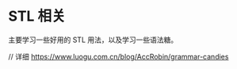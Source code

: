 # STL 相关

主要学习一些好用的 STL 用法，以及学习一些语法糖。

// 详细  https://www.luogu.com.cn/blog/AccRobin/grammar-candies